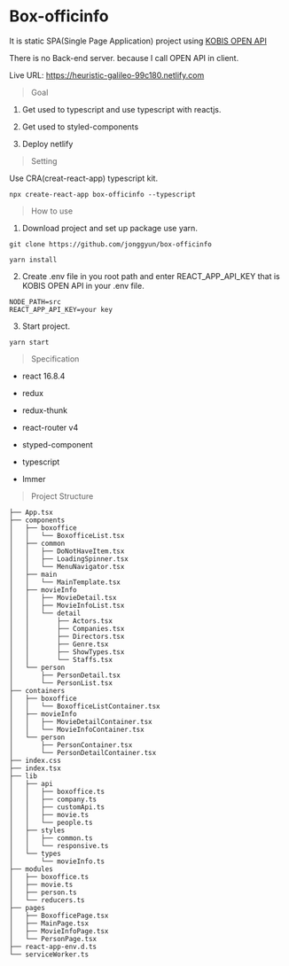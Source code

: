 # Box-officinfo

It is static SPA(Single Page Application) project using [KOBIS OPEN API](http://www.kobis.or.kr/kobisopenapi/homepg/main/main.do)

There is no Back-end server. because I call OPEN API in client.

Live URL: https://heuristic-galileo-99c180.netlify.com

> Goal

1. Get used to typescript and use typescript with reactjs.

2. Get used to styled-components

3. Deploy netlify

> Setting

Use CRA(creat-react-app) typescript kit.

```
npx create-react-app box-officinfo --typescript
```

> How to use

1. Download project and set up package use yarn.

```
git clone https://github.com/jonggyun/box-officinfo

yarn install
```

2. Create .env file in you root path and enter REACT_APP_API_KEY that is KOBIS OPEN API in your .env file.

```
NODE_PATH=src
REACT_APP_API_KEY=your key
```

3. Start project.

```
yarn start
```

> Specification

- react 16.8.4

- redux

- redux-thunk

- react-router v4

- styped-component

- typescript

- Immer

> Project Structure

```
├── App.tsx
├── components
│   ├── boxoffice
│   │   └── BoxofficeList.tsx
│   ├── common
│   │   ├── DoNotHaveItem.tsx
│   │   ├── LoadingSpinner.tsx
│   │   └── MenuNavigator.tsx
│   ├── main
│   │   └── MainTemplate.tsx
│   ├── movieInfo
│   │   ├── MovieDetail.tsx
│   │   ├── MovieInfoList.tsx
│   │   └── detail
│   │       ├── Actors.tsx
│   │       ├── Companies.tsx
│   │       ├── Directors.tsx
│   │       ├── Genre.tsx
│   │       ├── ShowTypes.tsx
│   │       └── Staffs.tsx
│   └── person
│       ├── PersonDetail.tsx
│       └── PersonList.tsx
├── containers
│   ├── boxoffice
│   │   └── BoxofficeListContainer.tsx
│   ├── movieInfo
│   │   ├── MovieDetailContainer.tsx
│   │   └── MovieInfoContainer.tsx
│   └── person
│       ├── PersonContainer.tsx
│       └── PersonDetailContainer.tsx
├── index.css
├── index.tsx
├── lib
│   ├── api
│   │   ├── boxoffice.ts
│   │   ├── company.ts
│   │   ├── customApi.ts
│   │   ├── movie.ts
│   │   └── people.ts
│   ├── styles
│   │   ├── common.ts
│   │   └── responsive.ts
│   └── types
│       └── movieInfo.ts
├── modules
│   ├── boxoffice.ts
│   ├── movie.ts
│   ├── person.ts
│   └── reducers.ts
├── pages
│   ├── BoxofficePage.tsx
│   ├── MainPage.tsx
│   ├── MovieInfoPage.tsx
│   └── PersonPage.tsx
├── react-app-env.d.ts
└── serviceWorker.ts
```
